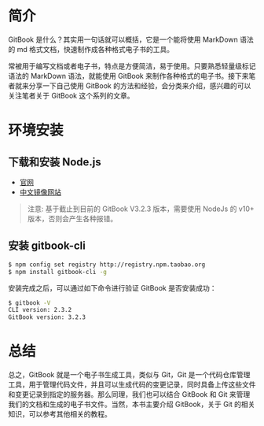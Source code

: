 # 简介

GitBook 是什么？其实用一句话就可以概括，它是一个能将使用 MarkDown 语法的 md 格式文档，快速制作成各种格式电子书的工具。

常被用于编写文档或者电子书，特点是方便简洁，易于使用。只要熟悉轻量级标记语法的 MarkDown 语法，就能使用 GitBook 来制作各种格式的电子书。接下来笔者就来分享一下自己使用 GitBook 的方法和经验，会分类来介绍，感兴趣的可以关注笔者关于 GitBook 这个系列的文章。

# 环境安装

## 下载和安装 Node.js

- [官网](https://nodejs.org/)
- [中文镜像网站](http://nodejs.cn)

> 注意: 基于截止到目前的 GitBook V3.2.3 版本，需要使用 NodeJs 的 v10+ 版本，否则会产生各种报错。

## 安装 gitbook-cli

```bash
$ npm config set registry http://registry.npm.taobao.org
$ npm install gitbook-cli -g
```

安装完成之后，可以通过如下命令进行验证 GitBook 是否安装成功：

```bash
$ gitbook -V
CLI version: 2.3.2
GitBook version: 3.2.3
```

# 总结

总之，GitBook 就是一个电子书生成工具，类似与 Git，Git 是一个代码仓库管理工具，用于管理代码文件，并且可以生成代码的变更记录，同时具备上传这些文件和变更记录到指定的服务器。那么同理，我们也可以结合 GitBook 和 Git 来管理我们的文档和生成的电子书文件。当然，本书主要介绍 GitBook，关于 Git 的相关知识，可以参考其他相关的教程。